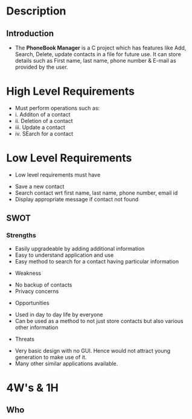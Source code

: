 # Description
## Introduction
* The **PhoneBook Manager** is a C project which has features like Add, Search, Delete, update contacts in a file for future use. It can store details such as First name, last name, phone number & E-mail as provided by the user.  

# High Level Requirements
- Must perform operations such as:
- i. Additon of a contact
- ii. Deletion of a contact
- iii. Update a contact
- iv. SEarch for a contact

# Low Level Requirements
* Low level requirements must have
- Save a new contact
- Search contact wrt first name, last name, phone number, email id
- Display appropriate message if contact not found
 

## SWOT

### Strengths
- Easily upgradeable by adding additional information 
- Easy to understand application and use
- Easy method to search for a contact having particular information

* Weakness 
- No backup of contacts
- Privacy concerns

* Opportunities
- Used in day to day life by everyone
- Can be used as a method to not just store contacts but also various other information

* Threats
- Very basic design with no GUI. Hence would not attract young generation to make use of it.
- Many other similar applications available.


# 4W's & 1H

Who
- 
